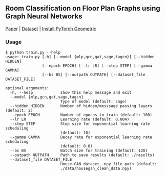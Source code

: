 ## Room Classification on Floor Plan Graphs using Graph Neural Networks

[Paper](https://arxiv.org/abs/2108.05947) | 
[Dataset](https://www.dropbox.com/sh/p707nojabzf0nhi/AAB4UPwW0EgHhbQuHyq60tCKa?dl=0&preview=housegan_clean_data.npy) |
[Install PyTorch Geometric](https://github.com/rusty1s/pytorch_geometric#installation)

### Usage
```
$ python train.py --help
usage: train.py [-h] [--model {mlp,gcn,gat,sage,tagcn}] [--hidden HIDDEN]  
                [--epoch EPOCH] [--lr LR] [--step STEP] [--gamma GAMMA]    
                [--bs BS] [--outpath OUTPATH] [--dataset_file DATASET_FILE]

optional arguments:
  -h, --help            show this help message and exit
  --model {mlp,gcn,gat,sage,tagcn}
                        Type of model (default: sage)
  --hidden HIDDEN       Number of hidden/messsage passing layers (default: 2)
  --epoch EPOCH         Number of epochs to train (default: 100)
  --lr LR               Learning rate (default: 0.004)
  --step STEP           Step size for exponential learning rate scheduling
                        (default: 10)
  --gamma GAMMA         Decay rate for exponential learning rate scheduling
                        (default: 0.8)
  --bs BS               Batch size for training (default: 128)
  --outpath OUTPATH     Path to save results (default: ./results)
  --dataset_file DATASET_FILE
                        House-GAN dataset .npy file path (default:
                        ./data/housegan_clean_data.npy)
```
